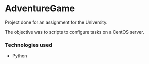 # AdventureGame

Project done for an assignment for the University.

The objective was to scripts to configure tasks on a CentOS server.

### Technologies used

* Python



